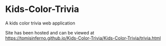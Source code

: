 # Kids-Color-Trivia
A kids color trivia web application

Site has been hosted and can be viewed at
https://tomisinferno.github.io/Kids-Color-Trivia/Kids-Color-Trivia/trivia.html
